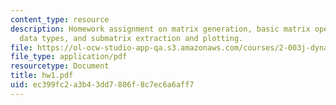 ```yaml
---
content_type: resource
description: Homework assignment on matrix generation, basic matrix operations, understanding
  data types, and submatrix extraction and plotting.
file: https://ol-ocw-studio-app-qa.s3.amazonaws.com/courses/2-003j-dynamics-and-control-i-fall-2007/ec399fc2a3b43dd7806f8c7ec6a6aff7_hw1.pdf
file_type: application/pdf
resourcetype: Document
title: hw1.pdf
uid: ec399fc2-a3b4-3dd7-806f-8c7ec6a6aff7
---
```

